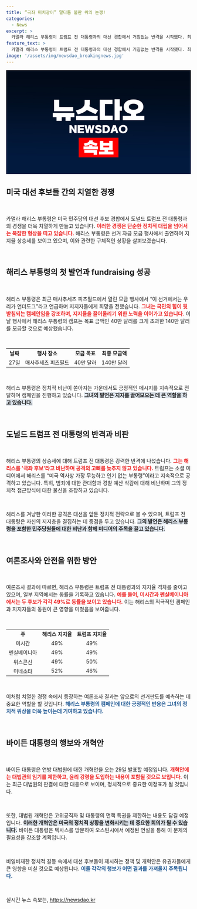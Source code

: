 ```yaml
---
title: “극좌 미치광이” 말다툼 불판 위의 논쟁!
categories:
  - News
excerpt: >
  카멀라 해리스 부통령이 트럼프 전 대통령과의 대선 경합에서 거침없는 반격을 시작했다. 최근 모금 행사에서 140만 달러를 모으며 지지율 격차를 좁히고 있는 해리스는 트럼프를 공격하며 “자유와 법치주의”를 강조했다. 과연 이 격돌의 결과는?
feature_text: >
  카멀라 해리스 부통령이 트럼프 전 대통령과의 대선 경합에서 거침없는 반격을 시작했다. 최근 모금 행사에서 140만 달러를 모으며 지지율 격차를 좁히고 있는 해리스는 트럼프를 공격하며 “자유와 법치주의”를 강조했다. 과연 이 격돌의 결과는?
image: '/assets/img/newsdao_breakingnews.jpg'
---
```


<p><img src="/assets/img/newsdao_breakingnews.jpg" alt="ontimetimes 속보" /></p>

<h2 data-ke-size="size26">미국 대선 후보들 간의 치열한 경쟁</h2>

<p data-ke-size="size16">&nbsp;</p>

<p>카멀라 해리스 부통령은 미국 민주당의 대선 후보 경합에서 도널드 트럼프 전 대통령과의 경쟁을 더욱 치열하게 만들고 있습니다. <b><span style="color: #ee2323;">이러한 경쟁은 단순한 정치적 대립을 넘어서는 복잡한 형상을 띠고 있습니다.</span></b> 해리스 부통령은 선거 자금 모금 행사에서 출연하며 지지율 상승세를 보이고 있으며, 이와 관련한 구체적인 상황을 살펴보겠습니다. </p>

<p data-ke-size="size16">&nbsp;</p>

<h2 data-ke-size="size26">해리스 부통령의 첫 발언과 fundraising 성공</h2>

<p data-ke-size="size16">&nbsp;</p>

<p>해리스 부통령은 최근 매사추세츠 피츠필드에서 열린 모금 행사에서 “이 선거에서는 우리가 언더도그”라고 언급하며 지지자들에게 희망을 전했습니다. <b><span style="color: #ee2323;">그녀는 국민의 힘이 뒷받침되는 캠페인임을 강조하며, 지지율을 끌어올리기 위한 노력을 이어가고 있습니다.</span></b> 이날 행사에서 해리스 부통령의 캠프는 목표 금액인 40만 달러를 크게 초과한 140만 달러를 모금할 것으로 예상했습니다. </p>

<p data-ke-size="size16">&nbsp;</p>

<table style="width: 100%; border-collapse: collapse;">
    <tr>
        <td style="text-align: center; height: 17px;"><b>날짜</b></td>
        <td style="text-align: center; height: 17px;"><b>행사 장소</b></td>
        <td style="text-align: center; height: 17px;"><b>모금 목표</b></td>
        <td style="text-align: center; height: 17px;"><b>최종 모금액</b></td>
    </tr>
    <tr>
        <td style="text-align: center; height: 17px;">27일</td>
        <td style="text-align: center; height: 17px;">매사추세츠 피츠필드</td>
        <td style="text-align: center; height: 17px;">40만 달러</td>
        <td style="text-align: center; height: 17px;">140만 달러</td>
    </tr>
</table>

<p data-ke-size="size16">&nbsp;</p>

<p>해리스 부통령은 정치적 비난이 쏟아지는 가운데서도 긍정적인 메시지를 지속적으로 전달하며 캠페인을 진행하고 있습니다. <b><span style="background-color: #21538527;">그녀의 발언은 지지를 끌어모으는 데 큰 역할을 하고 있습니다.</span></b></p>

<p data-ke-size="size16">&nbsp;</p>

<h2 data-ke-size="size26">도널드 트럼프 전 대통령의 반격과 비판</h2>

<p data-ke-size="size16">&nbsp;</p>

<p>해리스 부통령의 상승세에 대해 트럼프 전 대통령은 강력한 반격에 나섰습니다. <b><span style="color: #ee2323;">그는 해리스를 '극좌 후보'라고 비난하며 공격의 고삐를 늦추지 않고 있습니다.</span></b> 트럼프는 소셜 미디어에서 해리스를 “미국 역사상 가장 무능하고 인기 없는 부통령”이라고 지속적으로 공격하고 있습니다. 특히, 범죄에 대한 관대함과 경찰 예산 삭감에 대해 비난하며 그의 정치적 접근방식에 대한 불신을 조장하고 있습니다.</p>

<p data-ke-size="size16">&nbsp;</p>

<p>해리스를 겨냥한 이러한 공격은 대선을 앞둔 정치적 전략으로 볼 수 있으며, 트럼프 전 대통령은 자신의 지지층을 결집하는 데 중점을 두고 있습니다. <b><span style="background-color: #21538527;">그의 발언은 해리스 부통령을 포함한 민주당원들에 대한 비난과 함께 미디어의 주목을 끌고 있습니다.</span></b></p>

<p data-ke-size="size16">&nbsp;</p>

<h2 data-ke-size="size26">여론조사와 안전을 위한 방안</h2>

<p data-ke-size="size16">&nbsp;</p>

<p>여론조사 결과에 따르면, 해리스 부통령은 트럼프 전 대통령과의 지지율 격차를 줄이고 있으며, 일부 지역에서는 동률을 기록하고 있습니다. <b><span style="color: #ee2323;">예를 들어, 미시간과 펜실베이니아에서는 두 후보가 각각 49%로 동률을 보이고 있습니다.</span></b> 이는 해리스의 적극적인 캠페인과 지지자들의 동원이 큰 영향을 미쳤음을 보여줍니다.</p>

<p data-ke-size="size16">&nbsp;</p>

<table style="width: 100%; border-collapse: collapse;">
    <tr>
        <td style="text-align: center; height: 17px;"><b>주</b></td>
        <td style="text-align: center; height: 17px;"><b>해리스 지지율</b></td>
        <td style="text-align: center; height: 17px;"><b>트럼프 지지율</b></td>
    </tr>
    <tr>
        <td style="text-align: center; height: 17px;">미시간</td>
        <td style="text-align: center; height: 17px;">49%</td>
        <td style="text-align: center; height: 17px;">49%</td>
    </tr>
    <tr>
        <td style="text-align: center; height: 17px;">펜실베이니아</td>
        <td style="text-align: center; height: 17px;">49%</td>
        <td style="text-align: center; height: 17px;">49%</td>
    </tr>
    <tr>
        <td style="text-align: center; height: 17px;">위스콘신</td>
        <td style="text-align: center; height: 17px;">49%</td>
        <td style="text-align: center; height: 17px;">50%</td>
    </tr>
    <tr>
        <td style="text-align: center; height: 17px;">미네소타</td>
        <td style="text-align: center; height: 17px;">52%</td>
        <td style="text-align: center; height: 17px;">46%</td>
    </tr>
</table>

<p data-ke-size="size16">&nbsp;</p>

<p>이처럼 치열한 경쟁 속에서 등장하는 여론조사 결과는 앞으로의 선거판도를 예측하는 데 중요한 역할을 할 것입니다. <b><span style="color: #1a5490;">해리스 부통령의 캠페인에 대한 긍정적인 반응은 그녀의 정치적 위상을 더욱 높이는데 기여하고 있습니다.</span></b></p>

<p data-ke-size="size16">&nbsp;</p>

<h2 data-ke-size="size26">바이든 대통령의 행보와 개혁안</h2>

<p data-ke-size="size16">&nbsp;</p>

<p>바이든 대통령은 연방 대법원에 대한 개혁안을 오는 29일 발표할 예정입니다. <b><span style="color: #ee2323;">개혁안에는 대법관의 임기를 제한하고, 윤리 강령을 도입하는 내용이 포함될 것으로 보입니다.</span></b> 이는 최근 대법원의 판결에 대한 대응으로 보이며, 정치적으로 중요한 이정표가 될 것입니다. </p>

<p data-ke-size="size16">&nbsp;</p>

<p>또한, 대법원 개혁안은 고위공직자 및 대통령의 면책 특권을 제한하는 내용도 담길 예정입니다. <b><span style="background-color: #21538527;">이러한 개혁안은 미국의 정치적 상황을 변화시키는 데 중요한 회의가 될 수 있습니다.</span></b> 바이든 대통령은 텍사스를 방문하여 오스틴시에서 예정된 연설을 통해 이 문제의 필요성을 강조할 계획입니다. </p>

<p data-ke-size="size16">&nbsp;</p>

<p>비일비재한 정치적 갈등 속에서 대선 후보들이 제시하는 정책 및 개혁안은 유권자들에게 큰 영향을 미칠 것으로 예상됩니다. <b><span style="color: #1a5490;">이들 각각의 행보가 어떤 결과를 가져올지 주목됩니다.</span></b></p>

<p data-ke-size="size16">&nbsp;</p>
실시간 뉴스 속보는, <a href="https://newsdao.kr" rel="dofollow">https://newsdao.kr</a>


